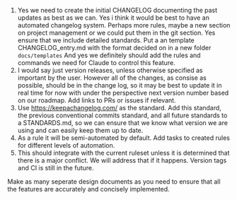 1. Yes we need to create the initial CHANGELOG documenting the past updates as best as we can. Yes i think it would be best to have an automated changelog system. Perhaps more rules, maybe a new section on project management or we could put them in the git section. Yes ensure that we include detailed standards. Put a an template CHANGELOG_entry.md with the format decided on in a new folder `docs/templates` And yes we definitely should add the rules and commands we need for Claude to control this feature.
2. I would say just version releases, unless otherwise specified as important by the user. However all of the changes, as consise as possible, should be in the change log, so it may be best to update it in real time for now with under the perspective next version number based on our roadmap. Add links to PRs or issues if relevant.
3. Use https://keepachangelog.com/ as the standard. Add this standard, the previous conventional commits standard, and all future standards to a STANDARDS.md, so we can ensure that we know what version we are using and can easily keep them up to date.
4. As a rule it will be semi-automated by default. Add tasks to created rules for different levels of automation.
5. This should integrate with the current ruleset unless it is determined that there is a major conflict. We will address that if it happens. Version tags and CI is still in the future.

Make as many seperate design documents as you need to ensure that all the features are accurately and concisely implemented.